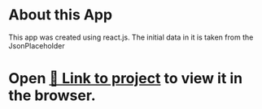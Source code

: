 # About this App

This app was created using react.js. The initial data in it is taken from the JsonPlaceholder

# Open [🔗 Link to project](https://todo-app-reactjss.herokuapp.com/) to view it in the browser.
